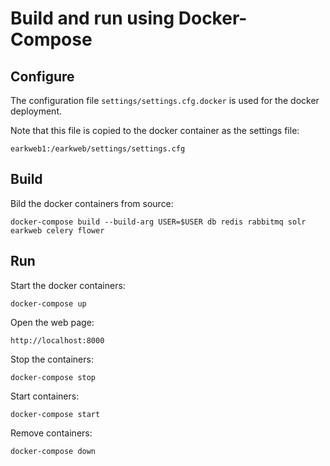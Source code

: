 # Build and run using Docker-Compose

## Configure 

The configuration file `settings/settings.cfg.docker` is used for the docker deployment.

Note that this file is copied to the docker container as the settings file:
    
    earkweb1:/earkweb/settings/settings.cfg

## Build

Bild the docker containers from source: 

    docker-compose build --build-arg USER=$USER db redis rabbitmq solr earkweb celery flower

## Run

Start the docker containers:

    docker-compose up
    
Open the web page:

    http://localhost:8000
    
Stop the containers:

    docker-compose stop
    
Start containers:

    docker-compose start
    
Remove containers:

    docker-compose down
